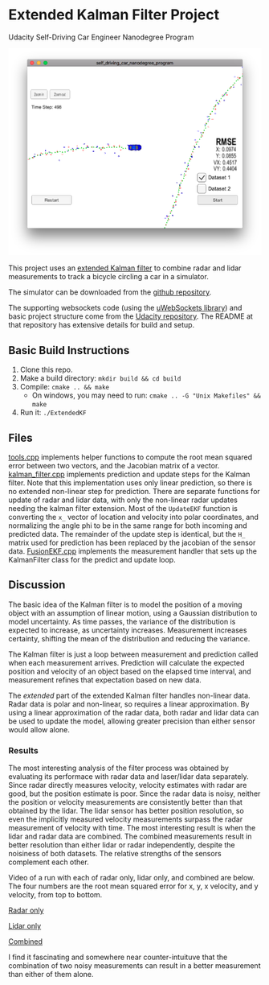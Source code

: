 # Extended Kalman Filter Project
Udacity Self-Driving Car Engineer Nanodegree Program

![Simulator](./simulator.png "Simulator in process")

This project uses an [extended Kalman filter](https://en.wikipedia.org/wiki/Extended_Kalman_filter) to combine radar and lidar measurements to track a bicycle circling a car in a simulator.

The simulator can be downloaded from the [github repository](https://github.com/udacity/self-driving-car-sim/releases).

The supporting websockets code (using the [uWebSockets library](https://github.com/uNetworking/uWebSockets)) and basic project structure come from the [Udacity repository](https://github.com/udacity/CarND-Extended-Kalman-Filter-Project).
The README at that repository has extensive details for build and setup.

## Basic Build Instructions

1. Clone this repo.
2. Make a build directory: `mkdir build && cd build`
3. Compile: `cmake .. && make` 
   * On windows, you may need to run: `cmake .. -G "Unix Makefiles" && make`
4. Run it: `./ExtendedKF`

## Files
[tools.cpp](https://github.com/gardenermike/extended-kalman-filter/blob/master/src/tools.cpp) implements helper functions to compute the root mean squared error between two vectors, and the Jacobian matrix of a vector.
[kalman_filter.cpp](https://github.com/gardenermike/extended-kalman-filter/blob/master/src/kalman_filter.cpp) implements prediction and update steps for the Kalman filter. Note that this implementation uses only linear prediction, so there is no extended non-linear step for prediction. There are separate functions for update of radar and lidar data, with only the non-linear radar updates needing the kalman filter extension. Most of the `UpdateEKF` function is converting the `x_` vector of location and velocity into polar coordinates, and normalizing the angle phi to be in the same range for both incoming and predicted data. The remainder of the update step is identical, but the `H_` matrix used for prediction has been replaced by the jacobian of the sensor data.
[FusionEKF.cpp](https://github.com/gardenermike/extended-kalman-filter/blob/master/src/FusionEKF.cpp) implements the measurement handler that sets up the KalmanFilter class for the predict and update loop.

## Discussion
The basic idea of the Kalman filter is to model the position of a moving object with an assumption of linear motion, using a Gaussian distribution to model uncertainty. As time passes, the variance of the distribution is expected to increase, as uncertainty increases. Measurement increases certainty, shifting the mean of the distribution and reducing the variance.

The Kalman filter is just a loop between measurement and prediction called when each measurement arrives. Prediction will calculate the expected position and velocity of an object based on the elapsed time interval, and measurement refines that expectation based on new data.

The _extended_ part of the extended Kalman filter handles non-linear data. Radar data is polar and non-linear, so requires a linear approximation. By using a linear approximation of the radar data, both radar and lidar data can be used to update the model, allowing greater precision than either sensor would allow alone.

### Results
The most interesting analysis of the filter process was obtained by evaluating its performace with radar data and laser/lidar data separately. Since radar directly measures velocity, velocity estimates with radar are good, but the position estimate is poor. Since the radar data is noisy, neither the position or velocity measurements are consistently better than that obtained by the lidar. The lidar sensor has better position resolution, so even the implicitly measured velocity measurements surpass the radar measurement of velocity with time.
The most interesting result is when the lidar and radar data are combined. The combined measurements result in better resolution than either lidar or radar independently, despite the noisiness of both datasets. The relative strengths of the sensors complement each other.

Video of a run with each of radar only, lidar only, and combined are below. The four numbers are the root mean squared error for x, y, x velocity, and y velocity, from top to bottom.

[Radar only](https://youtu.be/R7eTiYUUQhY)

[Lidar only](https://youtu.be/6MBhAVvWBCI)

[Combined](https://youtu.be/F0b7ufukD0U)

I find it fascinating and somewhere near counter-intuituve that the combination of two noisy measurements can result in a better measurement than either of them alone.
